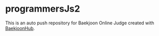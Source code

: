 # programmersJs2
This is an auto push repository for Baekjoon Online Judge created with [BaekjoonHub](https://github.com/BaekjoonHub/BaekjoonHub).
